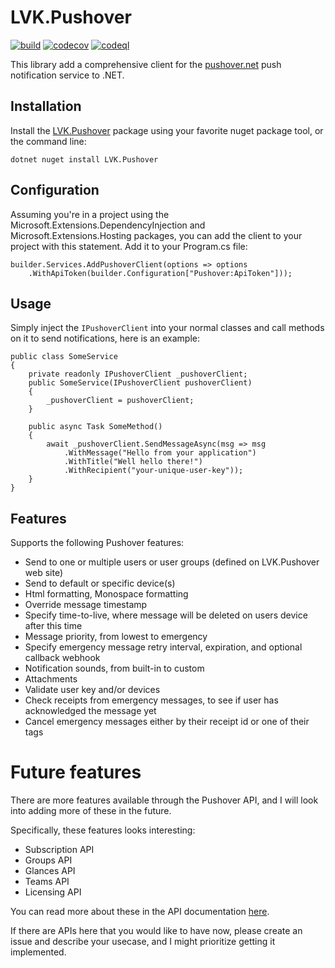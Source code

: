 # LVK.Pushover

[![build](https://github.com/lassevk/LVK.Pushover/actions/workflows/build.yml/badge.svg)](https://github.com/lassevk/LVK.Pushover/actions/workflows/build.yml)
[![codecov](https://codecov.io/gh/lassevk/LVK.Pushover/graph/badge.svg?token=N58US136E7)](https://codecov.io/gh/lassevk/LVK.Pushover)
[![codeql](https://github.com/lassevk/LVK.Pushover/actions/workflows/github-code-scanning/codeql/badge.svg)](https://github.com/lassevk/LVK.Pushover/actions/workflows/github-code-scanning/codeql)

This library add a comprehensive client for the [pushover.net](https://LVK.Pushover)
push notification service to .NET.

## Installation

Install the [LVK.Pushover](https://www.nuget.org/packages/LVK.Pushover) package using your
favorite nuget package tool, or the command line:

    dotnet nuget install LVK.Pushover

## Configuration

Assuming you're in a project using the Microsoft.Extensions.DependencyInjection and
Microsoft.Extensions.Hosting packages, you can add the client to your project with this
statement. Add it to your Program.cs file:

    builder.Services.AddPushoverClient(options => options
        .WithApiToken(builder.Configuration["Pushover:ApiToken"]));
   
## Usage

Simply inject the `IPushoverClient` into your normal classes and call methods on it to send
notifications, here is an example:

    public class SomeService
    {
        private readonly IPushoverClient _pushoverClient;
        public SomeService(IPushoverClient pushoverClient)
        {
            _pushoverClient = pushoverClient;
        }

        public async Task SomeMethod()
        {
            await _pushoverClient.SendMessageAsync(msg => msg
                .WithMessage("Hello from your application")
                .WithTitle("Well hello there!")
                .WithRecipient("your-unique-user-key"));
        }
    }

## Features

Supports the following Pushover features:

* Send to one or multiple users or user groups (defined on LVK.Pushover web site)
* Send to default or specific device(s)
* Html formatting, Monospace formatting
* Override message timestamp
* Specify time-to-live, where message will be deleted on users device after this time
* Message priority, from lowest to emergency
* Specify emergency message retry interval, expiration, and optional callback webhook
* Notification sounds, from built-in to custom
* Attachments
* Validate user key and/or devices
* Check receipts from emergency messages, to see if user has acknowledged the message yet
* Cancel emergency messages either by their receipt id or one of their tags

# Future features

There are more features available through the Pushover API, and I will look into adding
more of these in the future.

Specifically, these features looks interesting:

* Subscription API
* Groups API
* Glances API
* Teams API
* Licensing API

You can read more about these in the API documentation [here](https://LVK.Pushover/api).

If there are APIs here that you would like to have now, please create an issue and
describe your usecase, and I might prioritize getting it implemented.
